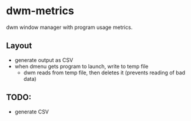 # dwm-metrics 

dwm window manager with program usage metrics.

## Layout

- generate output as CSV
- when dmenu gets program to launch, write to temp file
	- dwm reads from temp file, then deletes it (prevents reading of bad data)

## TODO:
- generate CSV
